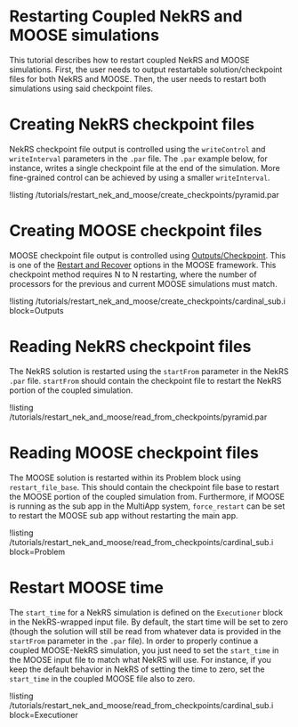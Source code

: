 # Restarting Coupled NekRS and MOOSE simulations

This tutorial describes how to restart coupled NekRS
and MOOSE simulations. First, the user needs to output
restartable solution/checkpoint files for both NekRS and MOOSE.
Then, the user needs to restart both simulations
using said checkpoint files.

# Creating NekRS checkpoint files

NekRS checkpoint file output is controlled
using the `writeControl` and `writeInterval` parameters in the `.par` file.
The `.par` example below, for instance, writes a single checkpoint file
at the end of the simulation. More fine-grained control can be achieved
by using a smaller `writeInterval`.

!listing /tutorials/restart_nek_and_moose/create_checkpoints/pyramid.par

# Creating MOOSE checkpoint files

MOOSE checkpoint file output is controlled
using [Outputs/Checkpoint](https://mooseframework.inl.gov/source/outputs/Checkpoint.html).
This is one of the [Restart and Recover](https://mooseframework.inl.gov/application_usage/restart_recover.html)
options in the MOOSE framework. This checkpoint method requires N to N restarting, where the number of processors
for the previous and current MOOSE simulations must match.

!listing /tutorials/restart_nek_and_moose/create_checkpoints/cardinal_sub.i
  block=Outputs

# Reading NekRS checkpoint files

The NekRS solution is restarted using the `startFrom`
parameter in the NekRS `.par` file. `startFrom` should contain the
checkpoint file to restart the NekRS portion of the coupled simulation.

!listing /tutorials/restart_nek_and_moose/read_from_checkpoints/pyramid.par

# Reading MOOSE checkpoint files

The MOOSE solution is restarted within its Problem block
using `restart_file_base`. This should contain the
checkpoint file base to restart the MOOSE portion of the
coupled simulation from. Furthermore, if MOOSE is running as the sub app in the MultiApp
system, `force_restart` can be set to restart the MOOSE sub app
without restarting the main app.

!listing /tutorials/restart_nek_and_moose/read_from_checkpoints/cardinal_sub.i
  block=Problem

# Restart MOOSE time

The `start_time` for a NekRS simulation is defined on the `Executioner` block
in the NekRS-wrapped input file. By default, the start time will be set to zero
(though the solution will still be read from whatever data is provided in the
`startFrom` parameter in the `.par` file). In order to properly continue a
coupled MOOSE-NekRS simulation, you just need to set the `start_time` in the
MOOSE input file to match what NekRS will use. For instance, if you keep the
default behavior in NekRS of setting the time to zero, set the `start_time` in
the coupled MOOSE file also to zero.

!listing /tutorials/restart_nek_and_moose/read_from_checkpoints/cardinal_sub.i
  block=Executioner
